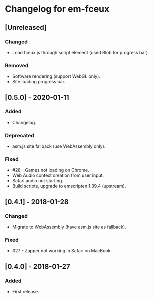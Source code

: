 # Changelog for em-fceux

## [Unreleased]

### Changed

- Load fceux.js through script element (used Blob for progress bar).

### Removed

- Software rendering (support WebGL only).
- Site loading progress bar.

## [0.5.0] - 2020-01-11

### Added

- Changelog.

### Deprecated

- asm.js site fallback (use WebAssembly only).

### Fixed

- #28 - Games not loading on Chrome.
- Web Audio context creation from user input.
- Safari audio not starting.
- Build scripts, upgrade to emscripten 1.39.4 (upstream).

## [0.4.1] - 2018-01-28

### Changed

- Migrate to WebAssembly (have asm.js site as fallback).

### Fixed

- #27 - Zapper not working in Safari on MacBook.

## [0.4.0] - 2018-01-27

### Added

- First release.
